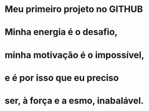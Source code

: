 # Meu primeiro projeto no GITHUB

# Minha energia é o desafio,
# minha motivação é o impossível,
# e é por isso que eu preciso
# ser, à força e a esmo, inabalável.
